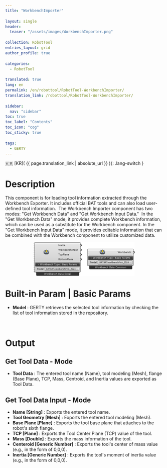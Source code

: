 ```yaml
---
title: "WorkbenchImporter"

layout: single
header:
  teaser: "/assets/images/WorkbenchImporter.png"

collection: RobotTool
entries_layout: grid
author_profile: true

categories:
  - RobotTool
  
translated: true
lang: en
permalink: /en/robottool/RobotTool-WorkbenchImporter/
translation_link: /robottool/RobotTool-WorkbenchImporter/

sidebar:
  nav: "sidebar"
toc: true
toc_label: "Contents"
toc_icon: "cog"
toc_sticky: true

tags: 
  - GERTY
---
```


:kr: [KR]( {{ page.translation_link | absolute_url }} ){: .lang-switch }

# Description

This component is for loading tool information extracted through the Workbench Exporter. It includes official BAT tools and can also load user-defined tool information. 
The Workbench Importer component has two modes: "Get Workbench Data" and "Get Workbench Input Data." 
In the "Get Workbench Data" mode, it provides complete Workbench information, which can be used as a substitute for the Workbench component. In the "Get Workbench Input Data" mode, it provides editable information that can be combined with the Workbench component to utilize customized data.

<p align="center">  <img src="/assets/images/WorkbenchImporter.png" align="center" width="64%"></p>


# Built-in Param | Basic Params

* **Model** : GERTY retrieves the selected tool information by checking the list of tool information stored in the repository.

<br>

# Output

## Get Tool Data - Mode

* **Tool Data** : The entered tool name (Name), tool modeling (Mesh), flange (Base Plane), TCP, Mass, Centroid, and Inertia values are exported as Tool Data.

## Get Tool Data Input - Mode

* **Name [String]** : Exports the entered tool name.
* **Tool Geometry [Mesh]** : Exports the entered tool modeling (Mesh).
* **Base Plane [Plane]** : Exports the tool base plane that attaches to the robot's sixth flange.
* **TCP [Plane]** : Exports the Tool Center Plane (TCP) value of the tool.
* **Mass [Double]** : Exports the mass information of the tool.
* **Centeroid [Generic Number]** : Exports the tool's center of mass value (e.g., in the form of 0,0,0).
* **Inertia [Generic Number]** : Exports the tool's moment of inertia value (e.g., in the form of 0,0,0).